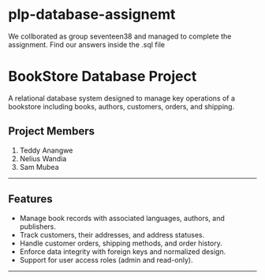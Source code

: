 # plp-database-assignemt
We collborated as group seventeen38 and managed to complete the assignment. Find our answers inside the .sql file
# BookStore Database Project

A relational database system designed to manage key operations of a bookstore including books, authors, customers, orders, and shipping.

## Project Members
1. Teddy Anangwe  
2. Nelius Wandia  
3. Sam Mubea

---

## Features

- Manage book records with associated languages, authors, and publishers.
- Track customers, their addresses, and address statuses.
- Handle customer orders, shipping methods, and order history.
- Enforce data integrity with foreign keys and normalized design.
- Support for user access roles (admin and read-only).

---

